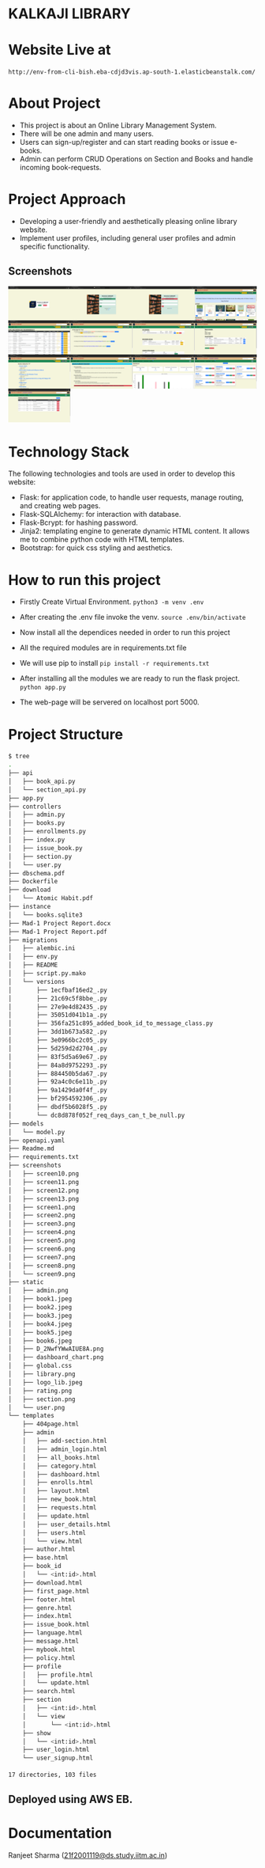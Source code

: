 # KALKAJI LIBRARY #

# Website Live at
```
http://env-from-cli-bish.eba-cdjd3vis.ap-south-1.elasticbeanstalk.com/
```

# About Project
- This project is about an Online Library Management System.
- There will be one admin and many users.
- Users can sign-up/register and can start reading books or issue e-books.
- Admin can perform CRUD Operations on Section and Books and handle incoming book-requests.


# Project Approach
- Developing a user-friendly and aesthetically pleasing online library website.
- Implement user profiles, including general user profiles and admin specific functionality.


## Screenshots
<div style="width: 100%;display: inline-block">
   <img style="float: left;width: 25%" src="screenshots/screen1.png" alt="IIT Madras MAD 1 Project">
   <img style="float: left;width: 25%" src="screenshots/screen2.png" alt="IIT Madras MAD 1 Project">
   <img style="float: left;width: 25%" src="screenshots/screen3.png" alt="IIT Madras MAD 1 Project">
   <img style="float: left;width: 25%" src="screenshots/screen4.png" alt="IIT Madras MAD 1 Project">
   <img style="float: left;width: 25%" src="screenshots/screen5.png" alt="IIT Madras MAD 1 Project">
   <img style="float: left;width: 25%" src="screenshots/screen6.png" alt="IIT Madras MAD 1 Project">
   <img style="float: left;width: 25%" src="screenshots/screen7.png" alt="IIT Madras MAD 1 Project">
   <img style="float: left;width: 25%" src="screenshots/screen8.png" alt="IIT Madras MAD 1 Project">
   <img style="float: left;width: 25%" src="screenshots/screen9.png" alt="IIT Madras MAD 1 Project">
   <img style="float: left;width: 25%" src="screenshots/screen10.png" alt="IIT Madras MAD 1 Project">
   <img style="float: left;width: 25%" src="screenshots/screen11.png" alt="IIT Madras MAD 1 Project">
   <img style="float: left;width: 25%" src="screenshots/screen12.png" alt="IIT Madras MAD 1 Project">
   <img style="float: left;width: 25%" src="screenshots/screen13.png" alt="IIT Madras MAD 1 Project">
</div>


# Technology Stack

The following technologies and tools are used in order to develop this website:
- Flask: for application code, to handle user requests, manage routing, and creating web pages.
- Flask-SQLAlchemy: for interaction with database. 
- Flask-Bcrypt: for hashing password.
- Jinja2: templating engine to generate dynamic HTML content. It allows me to combine python code with HTML templates.
- Bootstrap: for quick css styling and aesthetics.


# How to run this project
- Firstly Create Virtual Environment.
``` python3 -m venv .env ```
- After creating the .env file invoke the venv.
``` source .env/bin/activate ```

- Now install all the dependices needed in order to run this project
- All the required modules are in requirements.txt file
- We will use pip to install
``` pip install -r requirements.txt ```

- After installing all the modules we are ready to run the flask project.
``` python app.py ```
- The web-page will be servered on localhost port 5000.


# Project Structure

```zsh
$ tree
.
├── api
│   ├── book_api.py
│   └── section_api.py
├── app.py
├── controllers
│   ├── admin.py
│   ├── books.py
│   ├── enrollments.py
│   ├── index.py
│   ├── issue_book.py
│   ├── section.py
│   └── user.py
├── dbschema.pdf
├── Dockerfile
├── download
│   └── Atomic Habit.pdf
├── instance
│   └── books.sqlite3
├── Mad-1 Project Report.docx
├── Mad-1 Project Report.pdf
├── migrations
│   ├── alembic.ini
│   ├── env.py
│   ├── README
│   ├── script.py.mako
│   └── versions
│       ├── 1ecfbaf16ed2_.py
│       ├── 21c69c5f8bbe_.py
│       ├── 27e9e4d82435_.py
│       ├── 35051d041b1a_.py
│       ├── 356fa251c895_added_book_id_to_message_class.py
│       ├── 3dd1b673a582_.py
│       ├── 3e0966bc2c05_.py
│       ├── 5d259d2d2704_.py
│       ├── 83f5d5a69e67_.py
│       ├── 84a8d9752293_.py
│       ├── 884450b5da67_.py
│       ├── 92a4c0c6e11b_.py
│       ├── 9a1429da0f4f_.py
│       ├── bf2954592306_.py
│       ├── dbdf5b6028f5_.py
│       └── dc8d878f052f_req_days_can_t_be_null.py
├── models
│   └── model.py
├── openapi.yaml
├── Readme.md
├── requirements.txt
├── screenshots
│   ├── screen10.png
│   ├── screen11.png
│   ├── screen12.png
│   ├── screen13.png
│   ├── screen1.png
│   ├── screen2.png
│   ├── screen3.png
│   ├── screen4.png
│   ├── screen5.png
│   ├── screen6.png
│   ├── screen7.png
│   ├── screen8.png
│   └── screen9.png
├── static
│   ├── admin.png
│   ├── book1.jpeg
│   ├── book2.jpeg
│   ├── book3.jpeg
│   ├── book4.jpeg
│   ├── book5.jpeg
│   ├── book6.jpeg
│   ├── D_2NwfYWwAIUE8A.png
│   ├── dashboard_chart.png
│   ├── global.css
│   ├── library.png
│   ├── logo_lib.jpeg
│   ├── rating.png
│   ├── section.png
│   └── user.png
└── templates
    ├── 404page.html
    ├── admin
    │   ├── add-section.html
    │   ├── admin_login.html
    │   ├── all_books.html
    │   ├── category.html
    │   ├── dashboard.html
    │   ├── enrolls.html
    │   ├── layout.html
    │   ├── new_book.html
    │   ├── requests.html
    │   ├── update.html
    │   ├── user_details.html
    │   ├── users.html
    │   └── view.html
    ├── author.html
    ├── base.html
    ├── book_id
    │   └── <int:id>.html
    ├── download.html
    ├── first_page.html
    ├── footer.html
    ├── genre.html
    ├── index.html
    ├── issue_book.html
    ├── language.html
    ├── message.html
    ├── mybook.html
    ├── policy.html
    ├── profile
    │   ├── profile.html
    │   └── update.html
    ├── search.html
    ├── section
    │   ├── <int:id>.html
    │   └── view
    │       └── <int:id>.html
    ├── show
    │   └── <int:id>.html
    ├── user_login.html
    └── user_signup.html

17 directories, 103 files
```

## Deployed using AWS EB.
# Documentation
Ranjeet Sharma (21f2001119@ds.study.iitm.ac.in)
